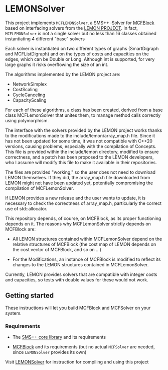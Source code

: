 # LEMONSolver
This project implements `MCFLEMONSolver`, a SMS++ :Solver
for [MCFBlock](https://gitlab.com/smspp/mcfblock) based
on interfacing solvers from the
[LEMON PROJECT](https://lemon.cs.elte.hu/trac/lemon).
In fact, `MCFLEMONSolver` is not a single solver but no less
than 16 classes obtained instantiating 4 different "base"
solvers

Each solver is instantiated on two different types of graphs (SmartDigraph and MCFListDigraph) and on the types of costs and capacities on the edges, which can be Double or Long. Although int is supported, for very large graphs it risks overflowing the size of an int.

The algorithms implemented by the LEMON project are:

- NetworkSimplex
- CostScaling
- CycleCanceling
- CapacityScaling

For each of these algorithms, a class has been created, derived from a base class MCFLemonSolver that unites them, to manage method calls correctly using polymorphism.

The interface with the solvers provided by the LEMON project works thanks to the modifications made to the include/lemon/array_map.h file. Since it has not been updated for some time, it was not compatible with C++20 versions, causing problems, especially with the compilation of Concepts. This file is provided within the include/lemon directory, modified to ensure correctness, and a patch has been proposed to the LEMON developers, who I assume will modify this file to make it available in their repositories.

The files are provided "working," so the user does not need to download LEMON themselves. If they did, the array_map.h file downloaded from LEMON might not have been updated yet, potentially compromising the compilation of MCFLemonSolver.

If LEMON provides a new release and the user wants to update, it is necessary to check the correctness of array_map.h, particularly the correct use of std::allocator.

This repository depends, of course, on MCFBlock, as its proper functioning depends on it. The reasons why MCFLemonSolver strictly depends on MCFBlock are:

- All LEMON structures contained within MCFLemonSolver depend on the relative structures of MCFBlock (the cost map of LEMON depends on the cost vector of MCFBlock, and so on ...)

- For the Modifications, an instance of MCFBlock is modified to reflect its changes to the LEMON structures contained in MCFLemonSolver.

Currently, LEMON provides solvers that are compatible with integer costs and capacities, so tests with double values for these would not work.


## Getting started

These instructions will let you build MCFBlock and MCFSolver on your system.

### Requirements

- The [SMS++ core library](https://gitlab.com/smspp/smspp) and
  its requirements

- [MCFBlock](https://gitlab.com/smspp/mcfblock) and its
  requirements (but no actual `MCFSolver` are needed, since
  `LEMONSolver` provides its own)

Visit [LEMONSolver](https://gitlab.com/smspp/lemonsolver) for instruction for compiling and using this project
